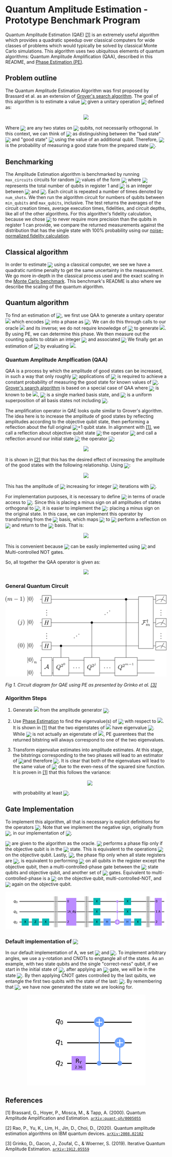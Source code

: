# Quantum Amplitude Estimation - Prototype Benchmark Program

Quantum Amplitude Estimation (QAE) [[1]](#references) is an extremely useful algorithm which provides a quadratic speedup over classical computers for wide classes of problems which would typically be solved by classical Monte Carlo simulations. This algorithm uses two ubiquitous elements of quantum algorithms: Quantum Amplitude Amplification (QAA), described in this README, and [Phase Estimation (PE)](../phase-estimation/). 

## Problem outline

The Quantum Amplitude Estimation Algorithm was first proposed by Brassard et al. as an extension of [Grover's search algorithm](../grovers/). The goal of this algorithm is to estimate a value <img align=center src="https://latex.codecogs.com/svg.latex?\small\pagecolor{white}a"> given a unitary operation <img align=center src="https://latex.codecogs.com/svg.latex?\small\pagecolor{white}\mathcal{A}\"> defined as:

<p align="center">
    
<img src="https://latex.codecogs.com/svg.latex?\pagecolor{white}|\psi\rangle\equiv\mathcal{A}|0\rangle_{n+1}=\sqrt{1-a}|\psi_0\rangle|0\rangle+\sqrt{a}|\psi_1\rangle|1\rangle">

</p>

Where <img align=center src="https://latex.codecogs.com/svg.latex?\small\pagecolor{white}|\psi_0\rangle,|\psi_1\rangle"> are any two states on <img align=center src="https://latex.codecogs.com/svg.latex?\small\pagecolor{white}n"> qubits, not necessarily orthogonal. In this context, we can think of <img align=center src="https://latex.codecogs.com/svg.latex?\small\pagecolor{white}\mathcal{A}\"> as distinguishing between the "bad state" <img align=center src="https://latex.codecogs.com/svg.latex?\small\pagecolor{white}|\psi_0\rangle"> and "good state" <img align=center src="https://latex.codecogs.com/svg.latex?\small\pagecolor{white}|\psi_1\rangle"> using the value of an additional qubit. Therefore, <img align=center src="https://latex.codecogs.com/svg.latex?\small\pagecolor{white}a"> is the probability of measuring a good state from the prepared state <img align=center src="https://latex.codecogs.com/svg.latex?\small\pagecolor{white}\mathcal{A}|0\rangle">. 

## Benchmarking
The Amplitude Estimation algorithm is benchmarked by running `max_circuits` circuits for random <img align=center src="https://latex.codecogs.com/svg.latex?\small\pagecolor{white}a"/> values of the form <img align=center src="https://latex.codecogs.com/svg.latex?\small\pagecolor{white}\sin^2\left(\frac{n}{2^k}\right)"/> where <img align=center src="https://latex.codecogs.com/svg.latex?\small\pagecolor{white}k"/> represents the total number of qubits in register 1 and <img align=center src="https://latex.codecogs.com/svg.latex?\small\pagecolor{white}n"> is an integer between <img align=center src="https://latex.codecogs.com/svg.latex?\small\pagecolor{white}0"/> and <img align=center src="https://latex.codecogs.com/svg.latex?\small\pagecolor{white}2^k-1"/>. Each circuit is repeated a number of times denoted by `num_shots`. We then run the algorithm circuit for numbers of qubits between `min_qubits` and `max_qubits`, inclusive. The test returns the averages of the circuit creation times, average execution times, fidelities, and circuit depths, like all of the other algorithms. For this algorithm's fidelity calculation, because we chose <img align=center src="https://latex.codecogs.com/svg.latex?\small\pagecolor{white}\theta"/> to never require more precision than the qubits in register 1 can provide, we compare the returned measurements against the distribution that has the single state with 100% probability using our [noise-normalized fidelity calculation](../_doc/POLARIZATION_FIDELITY.md).

## Classical algorithm

In order to estimate <img align=center src="https://latex.codecogs.com/svg.latex?\small\pagecolor{white}a"> using a classical computer, we see we have a quadratic runtime penalty to get the same uncertainty in the measurement. We go more in-depth in the classical process used and the exact scaling in the [Monte Carlo benchmark](../monte-carlo/). This benchmark's README is also where we describe the scaling of the quantum algorithm.

## Quantum algorithm

To find an estimation of <img align=center src="https://latex.codecogs.com/svg.latex?\small\pagecolor{white}a">, we first use QAA to generate a unitary operator <img src="https://latex.codecogs.com/svg.latex?\small\pagecolor{white}Q"> which encodes <img align=center src="https://latex.codecogs.com/svg.latex?\small\pagecolor{white}a"> into a phase as <img align=center src="https://latex.codecogs.com/svg.latex?\small\pagecolor{white}\theta_a=\sin^{-1}{\sqrt{a}}\">. We can do this through calls to our oracle <img src="https://latex.codecogs.com/svg.latex?\small\pagecolor{white}A"> and its inverse; we do not require knowledge of <img align=center src="https://latex.codecogs.com/svg.latex?\small\pagecolor{white}a"> to generate <img src="https://latex.codecogs.com/svg.latex?\small\pagecolor{white}Q">. By using PE, we can determine this phase. We then measure out the counting qubits to obtain an integer <img align=center src="https://latex.codecogs.com/svg.latex?\small\pagecolor{white}y"> and associated <img align=center src="https://latex.codecogs.com/svg.latex?\small\pagecolor{white}\tilde{\theta}=2\pi\frac{y}{2^m}\">
We finally get an estimation of <img align=center src="https://latex.codecogs.com/svg.latex?\small\pagecolor{white}a"> by evaluating <img src="https://latex.codecogs.com/svg.latex?\small\pagecolor{white}\tilde{a}=\sin^2{\tilde{\theta}}\">.

### Quantum Amplitude Amplfication (QAA)

QAA is a process by which the amplitude of good states can be increased, in such a way that only roughly <img align=center src="https://latex.codecogs.com/svg.latex?\tiny\pagecolor{white}\,\frac{1}{\sqrt{a}}\"> applications of <img align=center src="https://latex.codecogs.com/svg.latex?\small\pagecolor{white}\mathcal{A}\"> is required to achieve a constant probability of measuring the good state for known values of <img align=center src="https://latex.codecogs.com/svg.latex?\small\pagecolor{white}a">. [Grover's search algorithm](../grovers/) is based on a special case of QAA where <img align=center src="https://latex.codecogs.com/svg.latex?\small\pagecolor{white}a"> is known to be <img src="https://latex.codecogs.com/svg.latex?\small\pagecolor{white}1/N">, <img align=center src="https://latex.codecogs.com/svg.latex?\small\pagecolor{white}|\psi_1\rangle\equiv|w\rangle"> is a single marked basis state, and <img align=center src="https://latex.codecogs.com/svg.latex?\small\pagecolor{white}|\psi_0\rangle\equiv|s'\rangle"> is a uniform superposition of all basis states not including <img align=center src="https://latex.codecogs.com/svg.latex?\small\pagecolor{white}|w\rangle">.

The amplification operator in QAE looks quite similar to Grover's algorithm. The idea here is to increase the amplitude of good states by reflecting amplitudes according to the objective qubit state, then performing a reflection about the full original <img align=center src="https://latex.codecogs.com/svg.latex?\small\pagecolor{white}n">+1 qubit state. In alignment with [[1]](#references), we call a reflection about objective qubit state <img align=center src="https://latex.codecogs.com/svg.latex?\small\pagecolor{white}|0\rangle"> the operator <img align=center src="https://latex.codecogs.com/svg.latex?\small\pagecolor{white}S_{\chi}\"> and call a reflection around our initial state <img align=center src="https://latex.codecogs.com/svg.latex?\small\pagecolor{white}|\psi\rangle"> the operator <img align=center src="https://latex.codecogs.com/svg.latex?\small\pagecolor{white}S_{|\psi\rangle}\">:

<p align="center">
<img src="https://latex.codecogs.com/svg.latex?\pagecolor{white}\mathcal{Q}=S_{|\psi\rangle}S_{\chi}\">
</p>

It is shown in [[2]](#references) that this has the desired effect of increasing the amplitude of the good states with the following relationship. Using <img align=center src="https://latex.codecogs.com/svg.latex?\small\pagecolor{white}\theta_a=\sin^{-1}{\sqrt{a}}\">:


<p align="center">
<img src="https://latex.codecogs.com/svg.latex?\pagecolor{white}\mathcal{Q}^k\mathcal{A}|0\rangle=\cos\big((2k+1)\theta_a\big)|\psi_0\rangle|0\rangle+\sin\big((2k+1)\theta_a\big)|\psi_1\rangle|1\rangle">
</p>

This has the amplitude of <img align=center src="https://latex.codecogs.com/svg.latex?\small\pagecolor{white}|\psi_1\rangle|1\rangle"> increasing for integer <img align=center src="https://latex.codecogs.com/svg.latex?\small\pagecolor{white}k"> iterations with <img align=center src="https://latex.codecogs.com/svg.latex?\small\pagecolor{white}1\leq\,k\leq\,\frac{1}{2}\big[\frac{\pi}{2\theta_a}-1\big]">.

For implementation purposes, it is necessary to define <img align=center src="https://latex.codecogs.com/svg.latex?\small\pagecolor{white}S_{|\psi\rangle}\"> in terms of oracle access to <img align=center src="https://latex.codecogs.com/svg.latex?\small\pagecolor{white}\mathcal{A}\">. Since this is placing a minus sign on all amplitudes of states orthogonal to <img align=center src="https://latex.codecogs.com/svg.latex?\small\pagecolor{white}|\psi\rangle">, it is easier to implement the <img align=center src="https://latex.codecogs.com/svg.latex?\small\pagecolor{white}-S_{|\psi\rangle}\">: placing a minus sign on the original state. In this case, we can implement this operator by transforming from the <img align=center src="https://latex.codecogs.com/svg.latex?\small\pagecolor{white}\mathcal{A}\"> basis, which maps <img align=center src="https://latex.codecogs.com/svg.latex?\small\pagecolor{white}|\psi\rangle"> to <img align=center src="https://latex.codecogs.com/svg.latex?\small\pagecolor{white}|0\rangle_{n+1},"> perform a reflection on <img align=center src="https://latex.codecogs.com/svg.latex?\small\pagecolor{white}|0\rangle_{n+1}\"> and return to the <img align=center src="https://latex.codecogs.com/svg.latex?\small\pagecolor{white}\mathcal{A}\"> basis. That is:


<p align="center">
<img src="https://latex.codecogs.com/svg.latex?\pagecolor{white}-S_{|\psi\rangle}=\mathcal{A}S_{|0\rangle_{n+1}}\mathcal{A}^{-1}\">
</p>

This is convenient because <img align=center src="https://latex.codecogs.com/svg.latex?\small\pagecolor{white}S_{|0\rangle_{n+1}}\"> can be easily implemented using <img align=center src="https://latex.codecogs.com/svg.latex?\small\pagecolor{white}X,H,\"> and Multi-controlled NOT gates.

So, all together the QAA operator is given as:

<p align="center">
<img src="https://latex.codecogs.com/svg.latex?\pagecolor{white}\mathcal{Q}=-\mathcal{A}S_{|0\rangle_{n+1}}\mathcal{A}^{-1}S_{\chi}">
</p>

### General Quantum Circuit 
<p align="center">
<img src="../_doc/images/amplitude-estimation/qae_circuit.png"  width="800" />
</p>

*Fig 1. Circuit diagram for QAE using PE as presented by Grinko et al. [[3]](#references)*

### Algorithm Steps

1. Generate <img src="https://latex.codecogs.com/svg.latex?\small\pagecolor{white}\mathcal{Q}"> from the amplitude generator <img align=center src="https://latex.codecogs.com/svg.latex?\small\pagecolor{white}\mathcal{A}">. 

2. Use [Phase Estimation](../phase-estimation/) to find the eigenvalue(s) of <img align=center src="https://latex.codecogs.com/svg.latex?\pagecolor{white}|\psi\rangle=\mathcal{A}|0\rangle_{n+1}"> with respect to <img src="https://latex.codecogs.com/svg.latex?\small\pagecolor{white}\mathcal{Q}">. It is shown in [[1]](#references) that the two eigenstates of <img src="https://latex.codecogs.com/svg.latex?\small\pagecolor{white}Q"> have eigenvalue <img align=center src="https://latex.codecogs.com/svg.latex?\small\pagecolor{white}{e}^{\pm2\pi\,i\,\theta_a}\">. While <img align=center src="https://latex.codecogs.com/svg.latex?\pagecolor{white}|\psi\rangle"> is not actually an eigenstate of <img src="https://latex.codecogs.com/svg.latex?\small\pagecolor{white}\mathcal{Q}">, PE guarentees that the returned bitstring will always correspond to one of the two eigenvalues.

2. Transform eigenvalue estimates into amplitude estimates. At this stage, the bitstrings corresponding to the two phases will lead to an estimator of <img align=center src="https://latex.codecogs.com/svg.latex?\small\pagecolor{white}\tilde{\theta}=2\pi\frac{y}{2^m}\">and therefore <img align=center src="https://latex.codecogs.com/svg.latex?\small\pagecolor{white}\tilde{a}=\sin^2{\tilde{\theta_a}}\">. It is clear that both of the eigenvalues will lead to the same value of <img align=center src="https://latex.codecogs.com/svg.latex?\small\pagecolor{white}a"> due to the even-ness of the squared sine function. It is proven in [[1]](#references) that this follows the variance:
    <p align="center">
    <img align=center src="https://latex.codecogs.com/svg.latex?\pagecolor{white}|a-\tilde{a}|\leq\frac{\pi}{2^m}+\frac{\pi^2}{2^{2m}}\">
    </p>
    with probability at least <img align=center src="https://latex.codecogs.com/svg.latex?\small\pagecolor{white}\frac{8}{\pi^2}\">.

## Gate Implementation

To implement this algorithm, all that is necessary is explicit definitions for the operators <img align=center src="https://latex.codecogs.com/svg.latex?\small\pagecolor{white}\mathcal{A},\mathcal{A}^{-1},S_{|0\rangle_{n+1}},-S_{\chi}\">. Note that we implement the negative sign, originally from <img align=center src="https://latex.codecogs.com/svg.latex?\small\pagecolor{white}S_{|\psi\rangle}">, in our implementation of <img align=center src="https://latex.codecogs.com/svg.latex?\small\pagecolor{white}S_{\chi}\">.

<img align=center src="https://latex.codecogs.com/svg.latex?\small\pagecolor{white}\mathcal{A},\mathcal{A}^{-1}\"> are given to the algorithm as the oracle. <img align=center src="https://latex.codecogs.com/svg.latex?\small\pagecolor{white}-S_{\chi}\"> performs a phase flip only if the objective qubit is in the <img align=center src="https://latex.codecogs.com/svg.latex?\small\pagecolor{white}|0\rangle"> state. This is equivalent to the operations <img align=center src="https://latex.codecogs.com/svg.latex?\small\pagecolor{white}XZX"> on the objective qubit. Lastly, <img align=center src="https://latex.codecogs.com/svg.latex?\small\pagecolor{white}S_{|0\rangle_{n+1}}\">, the phase flip only when all state registers are <img align=center src="https://latex.codecogs.com/svg.latex?\small\pagecolor{white}|0\rangle">, is equivalent to performing <img align=center src="https://latex.codecogs.com/svg.latex?\small\pagecolor{white}X\"> on all qubits in the register except the objective qubit, then a multi-controlled-phase gate between the <img align=center src="https://latex.codecogs.com/svg.latex?\small\pagecolor{white}n"> state qubits and objective qubit, and another set of <img align=center src="https://latex.codecogs.com/svg.latex?\small\pagecolor{white}X\"> gates. Equivalent to multi-controlled-phase is a <img align=center src="https://latex.codecogs.com/svg.latex?\small\pagecolor{white}H\"> on the objective qubit, multi-controlled-NOT, and <img align=center src="https://latex.codecogs.com/svg.latex?\small\pagecolor{white}H\"> again on the objective qubit.

<p align="center">
<img src="../_doc/images/amplitude-estimation/ae_circuit.png" />
</p>

### Default implementation of <img align=center src="https://latex.codecogs.com/svg.latex?\pagecolor{white}\mathcal{A}">

In our default implementation of A, we set <img align=center src="https://latex.codecogs.com/svg.latex?\small\pagecolor{white}|\psi_0\rangle=|00\ldots\rangle"> and <img align=center src="https://latex.codecogs.com/svg.latex?\small\pagecolor{white}|\psi_1\rangle=|11\ldots\rangle">. To implement arbitrary angles, we use a y-rotation and CNOTs to engtangle all of the states. As an example, with two state qubits and the single "correct-ness" qubit, if we start in the initial state of <img align=center src="https://latex.codecogs.com/svg.latex?\small\pagecolor{white}|000\rangle">, after applying an <img align=center src="https://latex.codecogs.com/svg.latex?\small\pagecolor{white}\textrm{Ry}(2\theta_a)"> gate, we will be in the state <img align=center src="https://latex.codecogs.com/svg.latex?\small\pagecolor{white}|00\rangle(\cos(\theta_a)|0\rangle+\sin(\theta_a)|1\rangle)">. By then applying CNOT gates controlled by the last qubits, we entangle the first two qubits with the state of the last: <img align=center src="https://latex.codecogs.com/svg.latex?\small\pagecolor{white}\cos(\theta_a)|000\rangle+\sin(\theta_a)|111\rangle">. By remembering that <img align=center src="https://latex.codecogs.com/svg.latex?\small\pagecolor{white}\theta_a=\sin^{-1}{\sqrt{a}}\">, we have now generated the state we are looking for.  

<p align="center">
<img src="../_doc/images/amplitude-estimation/A.png" />
</p>

## References

[1] Brassard, G., Hoyer, P., Mosca, M., & Tapp, A. (2000).
    Quantum Amplitude Amplification and Estimation.
    [`arXiv:quant-ph/0005055`](http://arxiv.org/abs/quant-ph/0005055)

[2] Rao, P., Yu, K., Lim, H., Jin, D., Choi, D.,  (2020).
    Quantum amplitude estimation algorithms on IBM quantum devices.
    [`arXiv:2008.02102`](https://arxiv.org/abs/2008.02102v1)
     
[3] Grinko, D., Gacon, J., Zoufal, C., & Woerner, S. (2019).
    Iterative Quantum Amplitude Estimation.
    [`arXiv:1912.05559`](https://arxiv.org/abs/1912.05559)